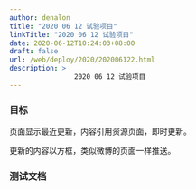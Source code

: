 ```yaml
---
author: denalon
title: "2020 06 12 试验项目"
linkTitle: "2020 06 12 试验项目"
date: 2020-06-12T10:24:03+08:00
draft: false
url: /web/deploy/2020/202006122.html
description: > 
                2020 06 12 试验项目
---
```


### 目标

页面显示最近更新，内容引用资源页面，即时更新。

更新的内容以方框，类似微博的页面一样推送。

### 测试文档